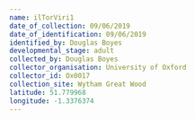 ```yaml
---
name: ilTorViri1
date_of_collection: 09/06/2019
date_of_identification: 09/06/2019
identified_by: Douglas Boyes
developmental_stage: adult
collected_by: Douglas Boyes
collector_organisation: University of Oxford
collector_id: Ox0017
collection_site: Wytham Great Wood
latitude: 51.779968
longitude: -1.3376374
---
```

